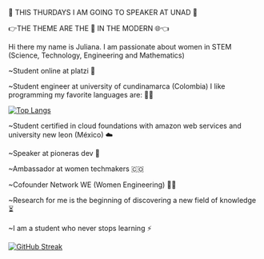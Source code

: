🥳 THIS THURDAYS I AM GOING TO SPEAKER AT UNAD 🥳

👉THE THEME ARE THE 🔐 IN THE MODERN 🌐👈

Hi there my name is Juliana. I am passionate about women in STEM (Science, Technology, Engineering and Mathematics)

~Student online at platzi 💚

~Student engineer at university of cundinamarca (Colombia) I like programming my favorite languages are: 👩‍💻

[![Top Langs](https://github-readme-stats.vercel.app/api/top-langs/?username=jlianacastillo&layout=compact)](https://github.com/jlianacastillo/github-readme-stats)

~Student certified in cloud foundations with amazon web services and university new leon (México) ☁️

~Speaker at pioneras dev 🧡

~Ambassador at women techmakers 🇨🇴

~Cofounder Network WE (Women Engineering) 🙋‍♀️

~Research for me is the beginning of discovering a new field of knowledge ⏳

~I am a student who never stops learning ⚡

[![GitHub Streak](https://github-readme-streak-stats.herokuapp.com?user=jlianacastillo&theme=github-light&date_format=j%20M%5B%20Y%5D)](https://git.io/streak-stats)





